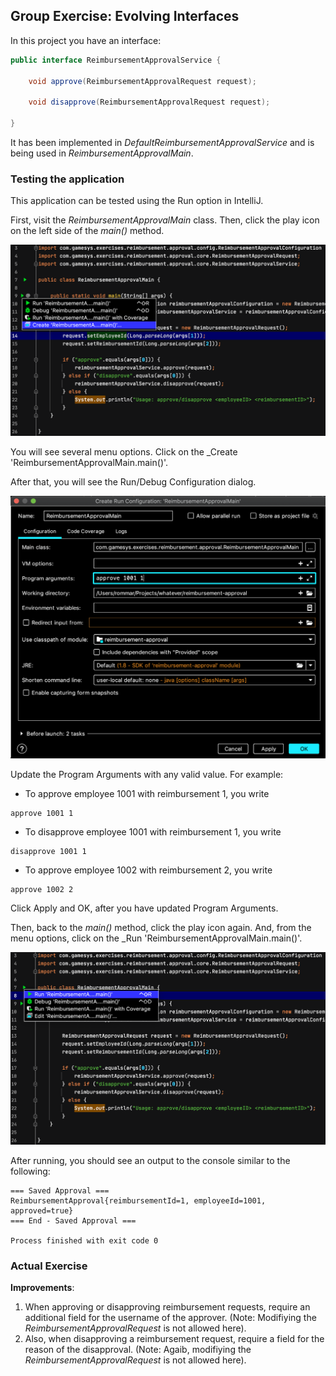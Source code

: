 ## Group Exercise: Evolving Interfaces

In this project you have an interface:

```java
public interface ReimbursementApprovalService {

    void approve(ReimbursementApprovalRequest request);

    void disapprove(ReimbursementApprovalRequest request);

}
```

It has been implemented in _DefaultReimbursementApprovalService_ and is being used in _ReimbursementApprovalMain_.

### Testing the application

This application can be tested using the Run option in IntelliJ.

First, visit the _ReimbursementApprovalMain_ class. Then, click the play icon on the left side of the _main()_ method.

![Make Run Configuration](./make-run-configuration.png "Make Run Configuration")

You will see several menu options. Click on the _Create 'ReimbursementApprovalMain.main()'.

After that, you will see the Run/Debug Configuration dialog.

![Program Variable Update](./program-argument-update.png "Program Variable Update")

Update the Program Arguments with any valid value. For example:

* To approve employee 1001 with reimbursement 1, you write
```text
approve 1001 1
```
* To disapprove employee 1001 with reimbursement 1, you write
```text
disapprove 1001 1
```
* To approve employee 1002 with reimbursement 2, you write
```text
approve 1002 2
```

Click Apply and OK, after you have updated Program Arguments.

Then, back to the _main()_ method, click the play icon again. And, from the menu options, click on the _Run 'ReimbursementApprovalMain.main()'.

![Run Application](./run-application.png "Run Application")

After running, you should see an output to the console similar to the following:

```shell script
=== Saved Approval ===
ReimbursementApproval{reimbursementId=1, employeeId=1001, approved=true}
=== End - Saved Approval ===

Process finished with exit code 0
```

### Actual Exercise

**Improvements**:
1. When approving or disapproving reimbursement requests, require an additional field for the username of the approver.
(Note: Modifiying the _ReimbursementApprovalRequest_ is not allowed here).
2. Also, when disapproving a reimbursement request, require a field for the reason of the disapproval.
(Note: Agaib, modifiying the _ReimbursementApprovalRequest_ is not allowed here).
